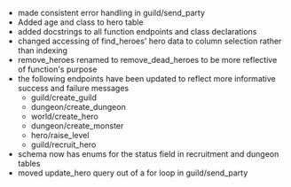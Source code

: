 - made consistent error handling in guild/send_party
- Added age and class to hero table
- added docstrings to all function endpoints and class declarations
- changed accessing of find_heroes' hero data to column selection rather than indexing
- remove_heroes renamed to remove_dead_heroes to be more reflective of function's purpose
- the following endpoints have been updated to reflect more informative success and failure messages
    - guild/create_guild
    - dungeon/create_dungeon
    - world/create_hero
    - dungeon/create_monster
    - hero/raise_level
    - guild/recruit_hero
- schema now has enums for the status field in recruitment and dungeon tables
- moved update_hero query out of a for loop in guild/send_party
